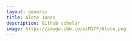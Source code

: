 ```yaml
---
layout: generic
title: Alote Jones
description: Github scholar
image: https://image.ibb.co/eiM1fF/Alote.png
---
```

